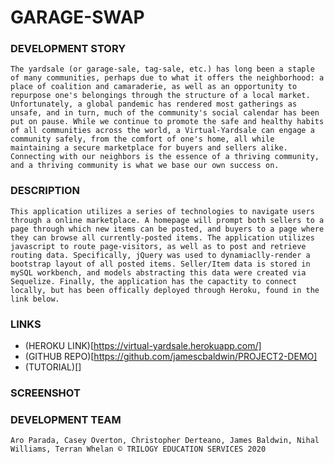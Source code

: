 # GARAGE-SWAP

### DEVELOPMENT STORY
```
The yardsale (or garage-sale, tag-sale, etc.) has long been a staple of many communities, perhaps due to what it offers the neighborhood: a place of coalition and camaraderie, as well as an opportunity to repurpose one's belongings through the structure of a local market. Unfortunately, a global pandemic has rendered most gatherings as unsafe, and in turn, much of the community's social calendar has been put on pause. While we continue to promote the safe and healthy habits of all communities across the world, a Virtual-Yardsale can engage a community safely, from the comfort of one's home, all while maintaining a secure marketplace for buyers and sellers alike. Connecting with our neighbors is the essence of a thriving community, and a thriving community is what we base our own success on. 
```
### DESCRIPTION
```
This application utilizes a series of technologies to navigate users through a online marketplace. A homepage will prompt both sellers to a page through which new items can be posted, and buyers to a page where they can browse all currently-posted items. The application utilizes javascript to route page-visitors, as well as to post and retrieve routing data. Specifically, jQuery was used to dynamiaclly-render a bootstrap layout of all posted items. Seller/Item data is stored in mySQL workbench, and models abstracting this data were created via Sequelize. Finally, the application has the capactity to connect locally, but has been offically deployed through Heroku, found in the link below.
```
### LINKS
- (HEROKU LINK)[https://virtual-yardsale.herokuapp.com/]
- (GITHUB REPO)[https://github.com/jamescbaldwin/PROJECT2-DEMO]
- (TUTORIAL)[]

### SCREENSHOT

### DEVELOPMENT TEAM
```Aro Parada, Casey Overton, Christopher Derteano, James Baldwin, Nihal Williams, Terran Whelan © TRILOGY EDUCATION SERVICES 2020```

